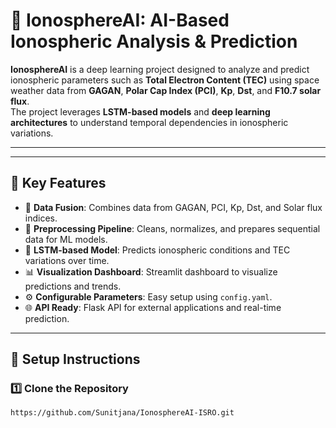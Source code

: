 # 🌌 IonosphereAI: AI-Based Ionospheric Analysis & Prediction

**IonosphereAI** is a deep learning project designed to analyze and predict ionospheric parameters such as **Total Electron Content (TEC)** using space weather data from **GAGAN**, **Polar Cap Index (PCI)**, **Kp**, **Dst**, and **F10.7 solar flux**.  
The project leverages **LSTM-based models** and **deep learning architectures** to understand temporal dependencies in ionospheric variations.

---

---

## 🧠 Key Features

- 📡 **Data Fusion**: Combines data from GAGAN, PCI, Kp, Dst, and Solar flux indices.  
- 🧹 **Preprocessing Pipeline**: Cleans, normalizes, and prepares sequential data for ML models.  
- 🔁 **LSTM-based Model**: Predicts ionospheric conditions and TEC variations over time.  
- 📊 **Visualization Dashboard**: Streamlit dashboard to visualize predictions and trends.  
- ⚙️ **Configurable Parameters**: Easy setup using `config.yaml`.  
- 🌐 **API Ready**: Flask API for external applications and real-time prediction.

---

## 🧩 Setup Instructions

### 1️⃣ Clone the Repository
```bash
https://github.com/Sunitjana/IonosphereAI-ISRO.git
